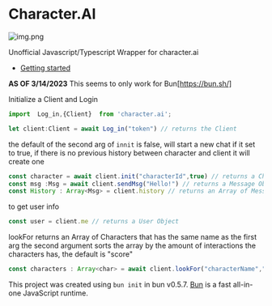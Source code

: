 # Character.AI
![img.png](https://user-images.githubusercontent.com/60429301/222687912-6494b4b1-12b5-4ea5-bb17-4242113dfe7c.png)

Unofficial Javascript/Typescript Wrapper for character.ai


- [Getting started](https://github.com/WeismannS/Character.AI-JS/wiki)

**AS OF 3/14/2023** This seems to only work for Bun[https://bun.sh/]

Initialize a Client and Login
```js
import  Log_in,{Client}  from 'character.ai';

let client:Client = await Log_in("token") // returns the Client
```
the default of the second arg of ``innit`` is false, will start a new chat if it set to true, if there is no previous history between character and client it will create one

```js
const character = await client.init("characterId",true) // returns a Character and sets client's current character to it 
const msg :Msg = await client.sendMsg("Hello!") // returns a Message Object
const History : Array<Msg> = client.history // returns an Array of Messages
```
to get user info
```js
const user = client.me // returns a User Object
```
lookFor returns an Array of Characters that has the same name as the first arg 
the second argument sorts the array by the amount of interactions the characters has, the default is "score"
```js
const characters : Array<char> = await client.lookFor("characterName","interactions") // returns an Array of Characters
````


This project was created using `bun init` in bun v0.5.7. [Bun](https://bun.sh) is a fast all-in-one JavaScript runtime.
